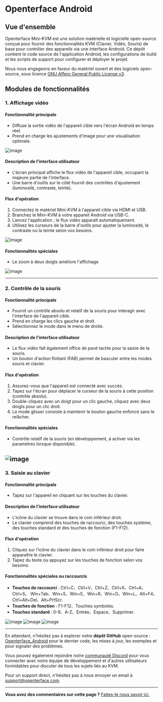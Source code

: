 # Openterface Android

## Vue d'ensemble

Openterface Mini-KVM est une solution matérielle et logicielle open-source conçue pour fournir des fonctionnalités KVM (Clavier, Vidéo, Souris) de base pour contrôler des appareils via une interface Android. Ce dépôt contient le code source de l'application Android, les configurations de build et les scripts de support pour configurer et déployer le projet.

Nous nous engageons en faveur du matériel ouvert et des logiciels open-source, sous licence [GNU Affero General Public License v3](LICENSE).

## Modules de fonctionnalités

### 1. Affichage vidéo

#### Fonctionnalité principale

-   Diffuse la sortie vidéo de l'appareil cible vers l'écran Android en temps réel.
-   Prend en charge les ajustements d'image pour une visualisation optimale.

![image](https://assets.openterface.com/images/android/videoConnect.jpg)

#### Description de l'interface utilisateur

-   L'écran principal affiche le flux vidéo de l'appareil cible, occupant la majeure partie de l'interface.
-   Une barre d'outils sur le côté fournit des contrôles d'ajustement (luminosité, contraste, teinte).

#### Flux d'opération

1. Connectez le matériel Mini-KVM à l'appareil cible via HDMI et USB.
2. Branchez le Mini-KVM à votre appareil Android via USB-C.
3. Lancez l'application ; le flux vidéo apparaît automatiquement.
4. Utilisez les curseurs de la barre d'outils pour ajuster la luminosité, le contraste ou la teinte selon vos besoins.

![image](https://assets.openterface.com/images/android/colorSetting.webp)

#### Fonctionnalités spéciales

-   Le zoom à deux doigts améliore l'affichage

![image](https://assets.openterface.com/images/android/enlargeAndSideBar.webp)

---

### 2. Contrôle de la souris

#### Fonctionnalité principale

-   Fournit un contrôle absolu et relatif de la souris pour interagir avec l'interface de l'appareil cible.
-   Prend en charge les clics gauche et droit.
-   Sélectionnez le mode dans le menu de droite.

#### Description de l'interface utilisateur

-   Le flux vidéo fait également office de pavé tactile pour la saisie de la souris.
-   Un bouton d'action flottant (FAB) permet de basculer entre les modes souris et clavier.

#### Flux d'opération

1. Assurez-vous que l'appareil est connecté avec succès.
2. Tapez sur l'écran pour déplacer le curseur de la souris à cette position (contrôle absolu).
3. Double-cliquez avec un doigt pour un clic gauche, cliquez avec deux doigts pour un clic droit.
4. Le mode glisser consiste à maintenir le bouton gauche enfoncé sans le relâcher.

#### Fonctionnalités spéciales

-   Contrôle relatif de la souris (en développement, à activer via les paramètres lorsque disponible).

## ![image](https://assets.openterface.com/images/android/mouseThouchMode.jpg)

### 3. Saisie au clavier

#### Fonctionnalité principale

-   Tapez sur l'appareil en cliquant sur les touches du clavier.

#### Description de l'interface utilisateur

-   L'icône du clavier se trouve dans le coin inférieur droit.
-   Le clavier comprend des touches de raccourci, des touches système, des touches standard et des touches de fonction (F1-F12).

#### Flux d'opération

1. Cliquez sur l'icône du clavier dans le coin inférieur droit pour faire apparaître le clavier.
2. Tapez du texte ou appuyez sur les touches de fonction selon vos besoins.

#### Fonctionnalités spéciales ou raccourcis

-   **Touches de raccourci** : Ctrl+C、Ctrl+V、Ctrl+Z、Ctrl+X、Ctrl+A、Ctrl+S、
    Win+Tab、Win+S、Win+E、Win+R、Win+D、Win+L、Alt+F4、Ctrl+Alt+Del、Alt+PrtScr.
-   **Touches de fonction** : F1-F12、Touches symboles.
-   **Touches standard** : 0-9、A-Z、Entrée、Espace、Supprimer.

![image](https://assets.openterface.com/images/android/enlargeAndKeyBoard.webp)
![image](https://assets.openterface.com/images/android/keyBoardFunction.jpg)
![image](https://assets.openterface.com/images/android/keyBoardSystem.jpg)

---

En attendant, n'hésitez pas à explorer notre **dépôt GitHub** open-source : [Openterface_Android](https://github.com/TechxArtisanStudio/Openterface_Android) pour le dernier code, les mises à jour, les exemples et pour signaler des problèmes.

Vous pouvez également rejoindre notre [communauté Discord](/discord) pour vous connecter avec notre équipe de développement et d'autres utilisateurs formidables pour discuter de tous les sujets liés au KVM.

Pour un support direct, n'hésitez pas à nous envoyer un email à [support@openterface.com](mailto:support@openterface.com).

---

**Vous avez des commentaires sur cette page ?** [Faites-le nous savoir ici.](https://forms.gle/wmxoR2C1VdG36mT69)